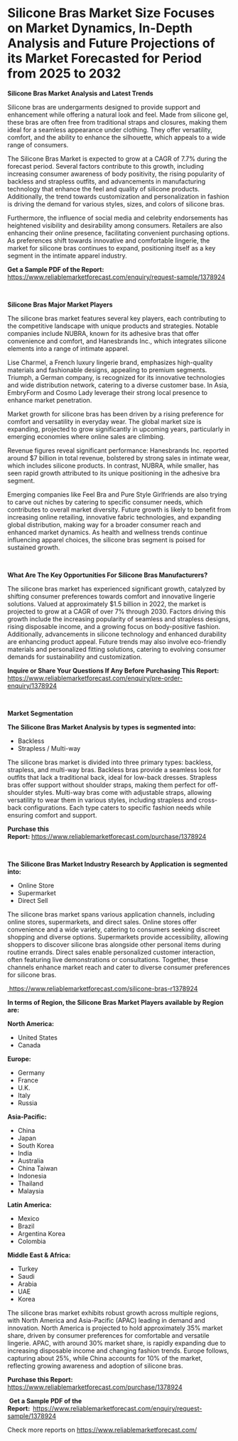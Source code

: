<p><h1>Silicone Bras Market Size Focuses on Market Dynamics, In-Depth Analysis and Future Projections of its Market Forecasted for Period from 2025 to 2032</h1></p><p><strong>Silicone Bras Market Analysis and Latest Trends</strong></p>
<p><p>Silicone bras are undergarments designed to provide support and enhancement while offering a natural look and feel. Made from silicone gel, these bras are often free from traditional straps and closures, making them ideal for a seamless appearance under clothing. They offer versatility, comfort, and the ability to enhance the silhouette, which appeals to a wide range of consumers.</p><p>The Silicone Bras Market is expected to grow at a CAGR of 7.7% during the forecast period. Several factors contribute to this growth, including increasing consumer awareness of body positivity, the rising popularity of backless and strapless outfits, and advancements in manufacturing technology that enhance the feel and quality of silicone products. Additionally, the trend towards customization and personalization in fashion is driving the demand for various styles, sizes, and colors of silicone bras.</p><p>Furthermore, the influence of social media and celebrity endorsements has heightened visibility and desirability among consumers. Retailers are also enhancing their online presence, facilitating convenient purchasing options. As preferences shift towards innovative and comfortable lingerie, the market for silicone bras continues to expand, positioning itself as a key segment in the intimate apparel industry.</p></p>
<p><strong>Get a Sample PDF of the Report:&nbsp;</strong> <a href="https://www.reliablemarketforecast.com/enquiry/request-sample/1378924?utm_campaign=1141&utm_medium=2&utm_source=Github&utm_content=ia&utm_term=05022025&utm_id=silicone-bras">https://www.reliablemarketforecast.com/enquiry/request-sample/1378924</a></p>
<p>&nbsp;</p>
<p><strong>Silicone Bras Major Market Players</strong></p>
<p><p>The silicone bras market features several key players, each contributing to the competitive landscape with unique products and strategies. Notable companies include NUBRA, known for its adhesive bras that offer convenience and comfort, and Hanesbrands Inc., which integrates silicone elements into a range of intimate apparel. </p><p>Lise Charmel, a French luxury lingerie brand, emphasizes high-quality materials and fashionable designs, appealing to premium segments. Triumph, a German company, is recognized for its innovative technologies and wide distribution network, catering to a diverse customer base. In Asia, EmbryForm and Cosmo Lady leverage their strong local presence to enhance market penetration. </p><p>Market growth for silicone bras has been driven by a rising preference for comfort and versatility in everyday wear. The global market size is expanding, projected to grow significantly in upcoming years, particularly in emerging economies where online sales are climbing. </p><p>Revenue figures reveal significant performance: Hanesbrands Inc. reported around $7 billion in total revenue, bolstered by strong sales in intimate wear, which includes silicone products. In contrast, NUBRA, while smaller, has seen rapid growth attributed to its unique positioning in the adhesive bra segment. </p><p>Emerging companies like Feel Bra and Pure Style Girlfriends are also trying to carve out niches by catering to specific consumer needs, which contributes to overall market diversity. Future growth is likely to benefit from increasing online retailing, innovative fabric technologies, and expanding global distribution, making way for a broader consumer reach and enhanced market dynamics. As health and wellness trends continue influencing apparel choices, the silicone bras segment is poised for sustained growth.</p></p>
<p>&nbsp;</p>
<p><strong>What Are The Key Opportunities For Silicone Bras Manufacturers?</strong></p>
<p><p>The silicone bras market has experienced significant growth, catalyzed by shifting consumer preferences towards comfort and innovative lingerie solutions. Valued at approximately $1.5 billion in 2022, the market is projected to grow at a CAGR of over 7% through 2030. Factors driving this growth include the increasing popularity of seamless and strapless designs, rising disposable income, and a growing focus on body-positive fashion. Additionally, advancements in silicone technology and enhanced durability are enhancing product appeal. Future trends may also involve eco-friendly materials and personalized fitting solutions, catering to evolving consumer demands for sustainability and customization.</p></p>
<p><strong>Inquire or Share Your Questions If Any Before Purchasing This Report:</strong> <a href="https://www.reliablemarketforecast.com/enquiry/pre-order-enquiry/1378924?utm_campaign=1141&utm_medium=2&utm_source=Github&utm_content=ia&utm_term=05022025&utm_id=silicone-bras">https://www.reliablemarketforecast.com/enquiry/pre-order-enquiry/1378924</a></p>
<p>&nbsp;</p>
<p><strong>Market Segmentation</strong></p>
<p><strong>The Silicone Bras Market Analysis by types is segmented into:</strong></p>
<p><ul><li>Backless</li><li>Strapless / Multi-way</li></ul></p>
<p><p>The silicone bras market is divided into three primary types: backless, strapless, and multi-way bras. Backless bras provide a seamless look for outfits that lack a traditional back, ideal for low-back dresses. Strapless bras offer support without shoulder straps, making them perfect for off-shoulder styles. Multi-way bras come with adjustable straps, allowing versatility to wear them in various styles, including strapless and cross-back configurations. Each type caters to specific fashion needs while ensuring comfort and support.</p></p>
<p><strong>Purchase this Report:&nbsp;</strong><a href="https://www.reliablemarketforecast.com/purchase/1378924?utm_campaign=1141&utm_medium=2&utm_source=Github&utm_content=ia&utm_term=05022025&utm_id=silicone-bras">https://www.reliablemarketforecast.com/purchase/1378924</a></p>
<p>&nbsp;</p>
<p><strong>The Silicone Bras Market Industry Research by Application is segmented into:</strong></p>
<p><ul><li>Online Store</li><li>Supermarket</li><li>Direct Sell</li></ul></p>
<p><p>The silicone bras market spans various application channels, including online stores, supermarkets, and direct sales. Online stores offer convenience and a wide variety, catering to consumers seeking discreet shopping and diverse options. Supermarkets provide accessibility, allowing shoppers to discover silicone bras alongside other personal items during routine errands. Direct sales enable personalized customer interaction, often featuring live demonstrations or consultations. Together, these channels enhance market reach and cater to diverse consumer preferences for silicone bras.</p></p>
<p><a href="https://www.reliablemarketforecast.com/silicone-bras-r1378924?utm_campaign=1141&utm_medium=2&utm_source=Github&utm_content=ia&utm_term=05022025&utm_id=silicone-bras">&nbsp;https://www.reliablemarketforecast.com/silicone-bras-r1378924</a></p>
<p><strong>In terms of Region, the Silicone Bras Market Players available by Region are:</strong></p>
<p>
    <p> <strong> North America: </strong>
        <ul>
            <li>United States</li>
            <li>Canada</li>
        </ul>
        </p> 
    <p> <strong> Europe: </strong>
        <ul>
            <li>Germany</li>
            <li>France</li>
            <li>U.K.</li>
            <li>Italy</li>
            <li>Russia</li>
        </ul>
        </p> 
    <p> <strong> Asia-Pacific: </strong>
        <ul>
            <li>China</li>
            <li>Japan</li>
            <li>South Korea</li>
            <li>India</li>
            <li>Australia</li>
            <li>China Taiwan</li>
            <li>Indonesia</li>
            <li>Thailand</li>
            <li>Malaysia</li>
        </ul>
        </p> 
    <p> <strong> Latin America: </strong>
        <ul>
            <li>Mexico</li>
            <li>Brazil</li>
            <li>Argentina Korea</li>
            <li>Colombia</li>
        </ul>
        </p> 
    <p> <strong> Middle East & Africa: </strong>
        <ul>
            <li>Turkey</li>
            <li>Saudi</li>
            <li>Arabia</li>
            <li>UAE</li>
            <li>Korea</li>
        </ul>
    </p>
    </p>
<p><p>The silicone bras market exhibits robust growth across multiple regions, with North America and Asia-Pacific (APAC) leading in demand and innovation. North America is projected to hold approximately 35% market share, driven by consumer preferences for comfortable and versatile lingerie. APAC, with around 30% market share, is rapidly expanding due to increasing disposable income and changing fashion trends. Europe follows, capturing about 25%, while China accounts for 10% of the market, reflecting growing awareness and adoption of silicone bras.</p></p>
<p><strong>Purchase this Report: </strong><a href="https://www.reliablemarketforecast.com/purchase/1378924?utm_campaign=1141&utm_medium=2&utm_source=Github&utm_content=ia&utm_term=05022025&utm_id=silicone-bras">https://www.reliablemarketforecast.com/purchase/1378924</a></p>
<p>&nbsp;<strong>Get a Sample PDF of the Report:&nbsp;&nbsp;</strong><a href="https://www.reliablemarketforecast.com/enquiry/request-sample/1378924?utm_campaign=1141&utm_medium=2&utm_source=Github&utm_content=ia&utm_term=05022025&utm_id=silicone-bras">https://www.reliablemarketforecast.com/enquiry/request-sample/1378924</a></p>
<p><strong></strong></p>
<p>Check more reports on <a href="https://www.reliablemarketforecast.com/?utm_campaign=1141&utm_medium=2&utm_source=Github&utm_content=ia&utm_term=05022025&utm_id=silicone-bras">https://www.reliablemarketforecast.com/</a></p>